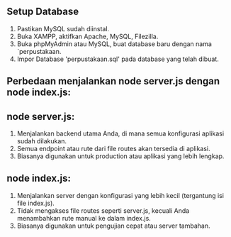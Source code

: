 ## Setup Database

1. Pastikan MySQL sudah diinstal.
2. Buka XAMPP, aktifkan Apache, MySQL, Filezilla.
3. Buka phpMyAdmin atau MySQL, buat database baru dengan nama `perpustakaan.
4. Impor Database 'perpustakaan.sql' pada database yang telah dibuat.

## Perbedaan menjalankan node server.js dengan node index.js:

## node server.js:
1. Menjalankan backend utama Anda, di mana semua konfigurasi aplikasi sudah dilakukan.
2. Semua endpoint atau rute dari file routes akan tersedia di aplikasi.
3. Biasanya digunakan untuk production atau aplikasi yang lebih lengkap.
## node index.js:
1. Menjalankan server dengan konfigurasi yang lebih kecil (tergantung isi file index.js).
2. Tidak mengakses file routes seperti server.js, kecuali Anda menambahkan rute manual ke dalam index.js.
3. Biasanya digunakan untuk pengujian cepat atau server tambahan.
